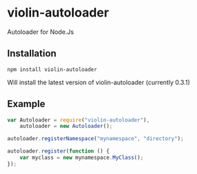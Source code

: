 # violin-autoloader

Autoloader for Node.Js

## Installation

`npm install violin-autoloader`

Will install the latest version of violin-autoloader (currently 0.3.1)

## Example

```js
var Autoloader = require("violin-autoloader"),
    autoloader = new Autoloader();

autoloader.registerNamespace("mynamespace", "directory");

autoloader.register(function () {
    var myclass = new mynamespace.MyClass();
});
```